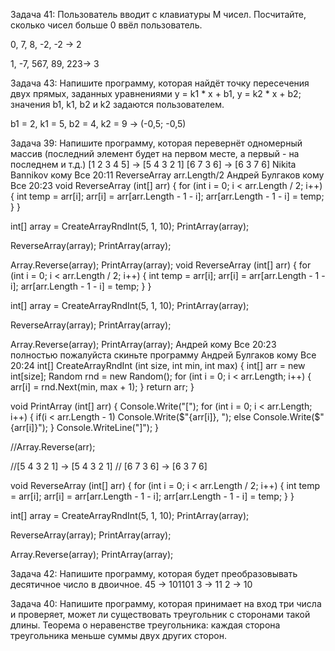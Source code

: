 Задача 41: Пользователь вводит с клавиатуры M чисел. Посчитайте, сколько чисел больше 0 ввёл пользователь.

0, 7, 8, -2, -2 -> 2

1, -7, 567, 89, 223-> 3

Задача 43: Напишите программу, которая найдёт точку пересечения двух прямых, заданных уравнениями y = k1 * x + b1, y = k2 * x + b2; значения b1, k1, b2 и k2 задаются пользователем.

b1 = 2, k1 = 5, b2 = 4, k2 = 9 -> (-0,5; -0,5)




Задача 39: Напишите программу, которая перевернёт
одномерный массив (последний элемент будет на первом
месте, а первый - на последнем и т.д.)
[1 2 3 4 5] -> [5 4 3 2 1]
[6 7 3 6] -> [6 3 7 6]
Nikita Bannikov  кому  Все 20:11
ReverseArray
arr.Length/2
Андрей Булгаков  кому  Все 20:23
void ReverseArray (int[] arr)
{
    for (int i = 0; i < arr.Length / 2; i++)
    {
        int temp = arr[i]; 
        arr[i] = arr[arr.Length - 1 - i];
        arr[arr.Length - 1 - i] = temp;
    }
}

int[] array = CreateArrayRndInt(5, 1, 10);
PrintArray(array);

ReverseArray(array);
PrintArray(array);

Array.Reverse(array);
PrintArray(array);
void ReverseArray (int[] arr)
{
    for (int i = 0; i < arr.Length / 2; i++)
    {
        int temp = arr[i]; 
        arr[i] = arr[arr.Length - 1 - i];
        arr[arr.Length - 1 - i] = temp;
    }
}

int[] array = CreateArrayRndInt(5, 1, 10);
PrintArray(array);

ReverseArray(array);
PrintArray(array);

Array.Reverse(array);
PrintArray(array);
Андрей  кому  Все 20:23
полностью пожалуйста скиньте программу
Андрей Булгаков  кому  Все 20:24
int[] CreateArrayRndInt (int size, int min, int max)
{
    int[] arr = new int[size];
    Random rnd = new Random();
    for (int i = 0; i < arr.Length; i++)
    {
        arr[i] = rnd.Next(min, max + 1);
    }
    return arr;
}

void PrintArray (int[] arr)
{
    Console.Write("[");
    for (int i = 0; i < arr.Length; i++)
    {
        if(i < arr.Length - 1) Console.Write($"{arr[i]}, ");
        else Console.Write($"{arr[i]}");
    }
    Console.WriteLine("]");
}

//Array.Reverse(arr);

//[5 4 3 2 1] -> [5 4 3 2 1]
// [6 7 3 6] -> [6 3 7 6]

void ReverseArray (int[] arr)
{
    for (int i = 0; i < arr.Length / 2; i++)
    {
        int temp = arr[i]; 
        arr[i] = arr[arr.Length - 1 - i];
        arr[arr.Length - 1 - i] = temp;
    }
}

int[] array = CreateArrayRndInt(5, 1, 10);
PrintArray(array);

ReverseArray(array);
PrintArray(array);

Array.Reverse(array);
PrintArray(array);





Задача 42: Напишите программу, которая будет преобразовывать
десятичное число в двоичное.
45 -> 101101
3 -> 11
2 -> 10

Задача 40: Напишите программу, которая принимает на вход три
числа и проверяет, может ли существовать треугольник с сторонами
такой длины.
Теорема о неравенстве треугольника: каждая сторона треугольника
меньше суммы двух других сторон.